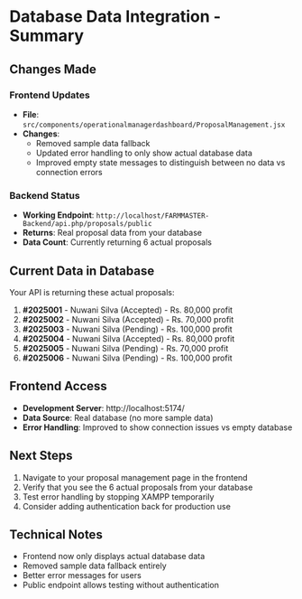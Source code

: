 # Database Data Integration - Summary

## Changes Made

### Frontend Updates
- **File**: `src/components/operationalmanagerdashboard/ProposalManagement.jsx`
- **Changes**:
  - Removed sample data fallback
  - Updated error handling to only show actual database data
  - Improved empty state messages to distinguish between no data vs connection errors

### Backend Status
- **Working Endpoint**: `http://localhost/FARMMASTER-Backend/api.php/proposals/public`
- **Returns**: Real proposal data from your database
- **Data Count**: Currently returning 6 actual proposals

## Current Data in Database

Your API is returning these actual proposals:
1. **#2025001** - Nuwani Silva (Accepted) - Rs. 80,000 profit
2. **#2025002** - Nuwani Silva (Accepted) - Rs. 70,000 profit  
3. **#2025003** - Nuwani Silva (Pending) - Rs. 100,000 profit
4. **#2025004** - Nuwani Silva (Accepted) - Rs. 80,000 profit
5. **#2025005** - Nuwani Silva (Pending) - Rs. 70,000 profit
6. **#2025006** - Nuwani Silva (Pending) - Rs. 100,000 profit

## Frontend Access
- **Development Server**: http://localhost:5174/
- **Data Source**: Real database (no more sample data)
- **Error Handling**: Improved to show connection issues vs empty database

## Next Steps
1. Navigate to your proposal management page in the frontend
2. Verify that you see the 6 actual proposals from your database
3. Test error handling by stopping XAMPP temporarily
4. Consider adding authentication back for production use

## Technical Notes
- Frontend now only displays actual database data
- Removed sample data fallback entirely
- Better error messages for users
- Public endpoint allows testing without authentication